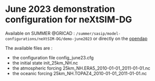 # June 2023 demonstration configuration for neXtSIM-DG

Available on SUMMER @GRICAD : `/summer/sasip/model-configurations/neXtSIM-DG/demo-june2023` or directly on the [opendap]()

The available files are :
  - the configuration file config_june23.cfg
  - the initial state init_25km_NH.nc
  - the atmospheric forcing 25km_NH.ERA5_2010-01-01_2011-01-01.nc
  - the oceanic forcing 25km_NH.TOPAZ4_2010-01-01_2011-01-01.nc

